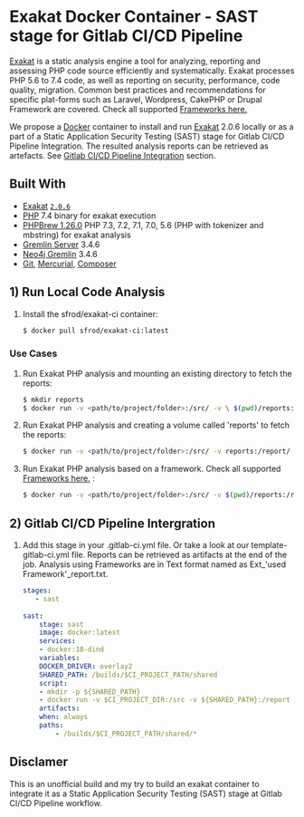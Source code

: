 # Exakat Docker Container - SAST stage for Gitlab CI/CD Pipeline
[Exakat](https://www.exakat.io/) is a static analysis engine a tool for analyzing, reporting and assessing PHP code source efficiently and systematically. Exakat processes PHP 5.6 to 7.4 code, as well as reporting on security, performance, code quality, migration.
Common best practices and recommendations for specific plat-forms such as Laravel, Wordpress, CakePHP or Drupal Framework are covered. Check all supported [Frameworks here.](https://exakat.readthedocs.io/en/latest/Extensions.html)

We propose a [Docker](https://www.docker.com) container to install and run [Exakat](https://www.exakat.io/) 2.0.6 locally or as a part of a Static Application Security Testing (SAST) stage for Gitlab CI/CD Pipeline Integration. The resulted analysis reports can be retrieved as artefacts. See [Gitlab CI/CD Pipeline Integration](#gitlab-ci/cd-pipeline-intergration) section.

## Built With

* [Exakat](https://www.exakat.io/) [`2.0.6`](https://github.com/exakat/exakat.git)
* [PHP](https://php.net) 7.4 binary for exakat execution
* [PHPBrew 1.26.0]( http://phpbrew.github.io/phpbrew) PHP 7.3, 7.2, 7.1, 7.0, 5.6 (PHP with tokenizer and mbstring) for exakat analysis
* [Gremlin Server](http://tinkerpop.apache.org/) 3.4.6
* [Neo4j Gremlin](http://tinkerpop.apache.org/) 3.4.6
* [Git](https://git-scm.com/), [Mercurial](https://www.mercurial-scm.org/), [Composer](https://getcomposer.org/)

## 1) Run Local Code Analysis

1. Install the sfrod/exakat-ci container:

    ``` sh
	$ docker pull sfrod/exakat-ci:latest
	```
### Use Cases

1. Run Exakat PHP analysis and mounting an existing directory to fetch the reports:

    ``` sh
    $ mkdir reports
	$ docker run -v <path/to/project/folder>:/src/ -v \ $(pwd)/reports:/report/ sfrod/exakat-ci:latest
    ```

2. Run Exakat PHP analysis and creating a volume called 'reports' to fetch the reports:  
    ``` sh
    $ docker run -v <path/to/project/folder>:/src/ -v reports:/report/ sfrod/exakat-ci:latest
    ```

3. Run Exakat PHP analysis based on a framework. Check all supported [Frameworks here.](https://exakat.readthedocs.io/en/latest/Extensions.html) : 

    ``` sh
    $ docker run -v <path/to/project/folder>:/src/ -v $(pwd)/reports:/report/ sfrod/exakat-ci:latest Laravel
    ```

## 2) Gitlab CI/CD Pipeline Intergration

1. Add this stage in your .gitlab-ci.yml file. Or take a look at our template-gitlab-ci.yml file. Reports can be retrieved as artifacts at the end of the job. Analysis using Frameworks are in Text format named as Ext_'used Framework'_report.txt.

    ``` yaml
    stages:
       - sast
  
    sast:
        stage: sast
        image: docker:latest
        services: 
        - docker:18-dind
        variables:
        DOCKER_DRIVER: overlay2
        SHARED_PATH: /builds/$CI_PROJECT_PATH/shared
        script:
        - mkdir -p ${SHARED_PATH}
        - docker run -v $CI_PROJECT_DIR:/src -v ${SHARED_PATH}:/report sfrod/exakat-ci:latest Laravel
        artifacts:
        when: always
        paths:
            - /builds/$CI_PROJECT_PATH/shared/*
	```

## Disclamer

This is an unofficial build and my try to build an exakat container to integrate it as a Static Application Security Testing (SAST) stage at Gitlab CI/CD Pipeline workflow.
